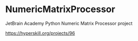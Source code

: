 # NumericMatrixProcessor
JetBrain Academy Python Numeric Matrix Processor project

https://hyperskill.org/projects/96